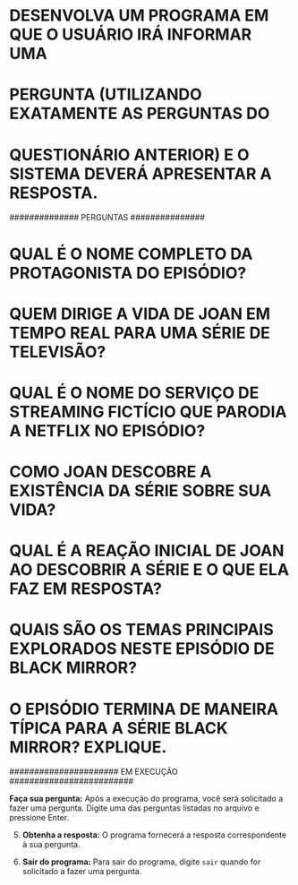 # DESENVOLVA UM PROGRAMA EM QUE O USUÁRIO IRÁ INFORMAR UMA
# PERGUNTA (UTILIZANDO EXATAMENTE AS PERGUNTAS DO
# QUESTIONÁRIO ANTERIOR) E O SISTEMA DEVERÁ APRESENTAR A RESPOSTA.

############## PERGUNTAS ###############


# QUAL É O NOME COMPLETO DA PROTAGONISTA DO EPISÓDIO?

# QUEM DIRIGE A VIDA DE JOAN EM TEMPO REAL PARA UMA SÉRIE DE TELEVISÃO?

# QUAL É O NOME DO SERVIÇO DE STREAMING FICTÍCIO QUE PARODIA A NETFLIX NO EPISÓDIO?

# COMO JOAN DESCOBRE A EXISTÊNCIA DA SÉRIE SOBRE SUA VIDA?

# QUAL É A REAÇÃO INICIAL DE JOAN AO DESCOBRIR A SÉRIE E O QUE ELA FAZ EM RESPOSTA?

# QUAIS SÃO OS TEMAS PRINCIPAIS EXPLORADOS NESTE EPISÓDIO DE BLACK MIRROR?

# O EPISÓDIO TERMINA DE MANEIRA TÍPICA PARA A SÉRIE BLACK MIRROR? EXPLIQUE.



###################### EM EXECUÇÃO #########################

**Faça sua pergunta:** Após a execução do programa, você será solicitado a fazer uma pergunta. Digite uma das perguntas listadas no arquivo e pressione Enter.

5. **Obtenha a resposta:** O programa fornecerá a resposta correspondente à sua pergunta.

6. **Sair do programa:** Para sair do programa, digite `sair` quando for solicitado a fazer uma pergunta.
